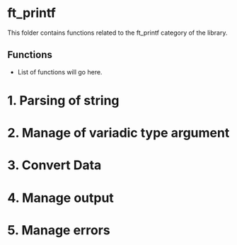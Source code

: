 # ft_printf

This folder contains functions related to the ft_printf category of the library.

## Functions

- List of functions will go here.

# 1. Parsing of string
# 2. Manage of variadic type argument
# 3. Convert Data
# 4. Manage output
# 5. Manage errors
